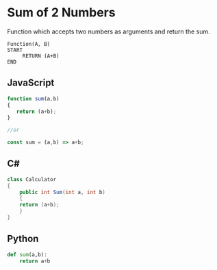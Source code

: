 # Sum of 2 Numbers

Function which accepts two numbers as arguments and return the sum.
```
Function(A, B)
START
     RETURN (A+B)
END
```
## JavaScript 

```js
function sum(a,b)
{
   return (a+b);
}

//or

const sum = (a,b) => a+b;
```

## C#

```csharp
class Calculator 
{
    public int Sum(int a, int b)
    {
	return (a+b);
    }
}
```

## Python

```python
def sum(a,b):
    return a+b
```
